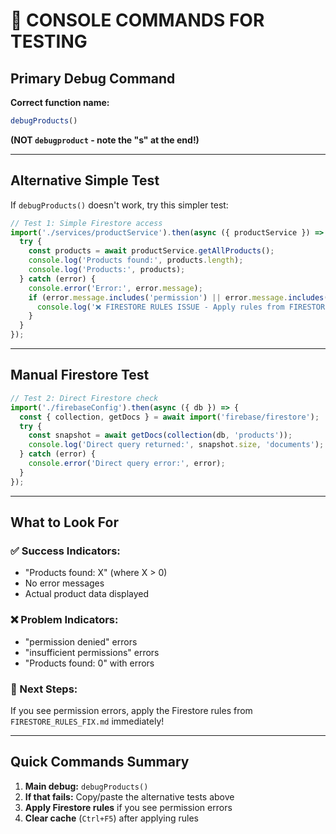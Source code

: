 # 🔧 CONSOLE COMMANDS FOR TESTING

## Primary Debug Command

**Correct function name:**
```javascript
debugProducts()
```

**(NOT `debugproduct` - note the "s" at the end!)**

---

## Alternative Simple Test

If `debugProducts()` doesn't work, try this simpler test:

```javascript
// Test 1: Simple Firestore access
import('./services/productService').then(async ({ productService }) => {
  try {
    const products = await productService.getAllProducts();
    console.log('Products found:', products.length);
    console.log('Products:', products);
  } catch (error) {
    console.error('Error:', error.message);
    if (error.message.includes('permission') || error.message.includes('denied')) {
      console.log('❌ FIRESTORE RULES ISSUE - Apply rules from FIRESTORE_RULES_FIX.md');
    }
  }
});
```

---

## Manual Firestore Test

```javascript
// Test 2: Direct Firestore check
import('./firebaseConfig').then(async ({ db }) => {
  const { collection, getDocs } = await import('firebase/firestore');
  try {
    const snapshot = await getDocs(collection(db, 'products'));
    console.log('Direct query returned:', snapshot.size, 'documents');
  } catch (error) {
    console.error('Direct query error:', error);
  }
});
```

---

## What to Look For

### ✅ Success Indicators:
- "Products found: X" (where X > 0)
- No error messages
- Actual product data displayed

### ❌ Problem Indicators:
- "permission denied" errors
- "insufficient permissions" errors
- "Products found: 0" with errors

### 🔧 Next Steps:
If you see permission errors, apply the Firestore rules from `FIRESTORE_RULES_FIX.md` immediately!

---

## Quick Commands Summary

1. **Main debug:** `debugProducts()`
2. **If that fails:** Copy/paste the alternative tests above
3. **Apply Firestore rules** if you see permission errors
4. **Clear cache** (`Ctrl+F5`) after applying rules
